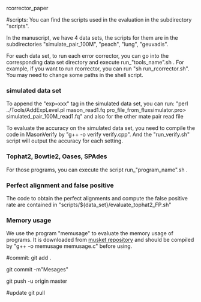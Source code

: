  rcorrector_paper

#scripts:
You can find the scripts used in the evaluation in the subdirectory "scripts".

In the manuscript, we have 4 data sets, the scripts for them are in the subdirectories "simulate_pair_100M", "peach", "lung", "geuvadis". 

For each data set, to run each error corrector, you can go into the corresponding data set directory and execute run_"tools_name".sh . For example, if you want to run rcorrector, you can run "sh run_rcorrector.sh". You may need to change some paths in the shell script.

### simulated data set
To append the "exp=xxx" tag in the simulated data set, you can run:
"perl ../Tools/AddExpLevel.pl mason_read1.fq pro_file_from_fluxsimulator.pro> simulated_pair_100M_read1.fq" and also for the other mate pair read file 

To evaluate the accuracy on the simulated data set, you need to compile the code in MasonVerify by "g++ -o verify verify.cpp". And the "run_verify.sh" script will output the accuracy for each setting. 

### Tophat2, Bowtie2, Oases, SPAdes
For those programs, you can execute the script run_"program_name".sh .

### Perfect alignment and false positive 
The code to obtain the perfect alignments and compute the false positive rate are contained in "scripts/${data_set}/evaluate_tophat2_FP.sh"

### Memory usage
We use the program "memusage" to evaluate the memory usage of programs. It is downloaded from [musket repository](https://sourceforge.net/projects/musket/files/utils/) and should be compiled by "g++ -o memusage memusage.c" before using.

#commit:
git add .

git commit -m"Mesages"

git push -u origin master

#update
git pull
